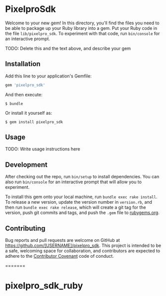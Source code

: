# PixelproSdk

Welcome to your new gem! In this directory, you'll find the files you need to be able to package up your Ruby library into a gem. Put your Ruby code in the file `lib/pixelpro_sdk`. To experiment with that code, run `bin/console` for an interactive prompt.

TODO: Delete this and the text above, and describe your gem

## Installation

Add this line to your application's Gemfile:

```ruby
gem 'pixelpro_sdk'
```

And then execute:

    $ bundle

Or install it yourself as:

    $ gem install pixelpro_sdk

## Usage

TODO: Write usage instructions here

## Development

After checking out the repo, run `bin/setup` to install dependencies. You can also run `bin/console` for an interactive prompt that will allow you to experiment.

To install this gem onto your local machine, run `bundle exec rake install`. To release a new version, update the version number in `version.rb`, and then run `bundle exec rake release`, which will create a git tag for the version, push git commits and tags, and push the `.gem` file to [rubygems.org](https://rubygems.org).

## Contributing

Bug reports and pull requests are welcome on GitHub at https://github.com/[USERNAME]/pixelpro_sdk. This project is intended to be a safe, welcoming space for collaboration, and contributors are expected to adhere to the [Contributor Covenant](contributor-covenant.org) code of conduct.

=======
# pixelpro_sdk_ruby
